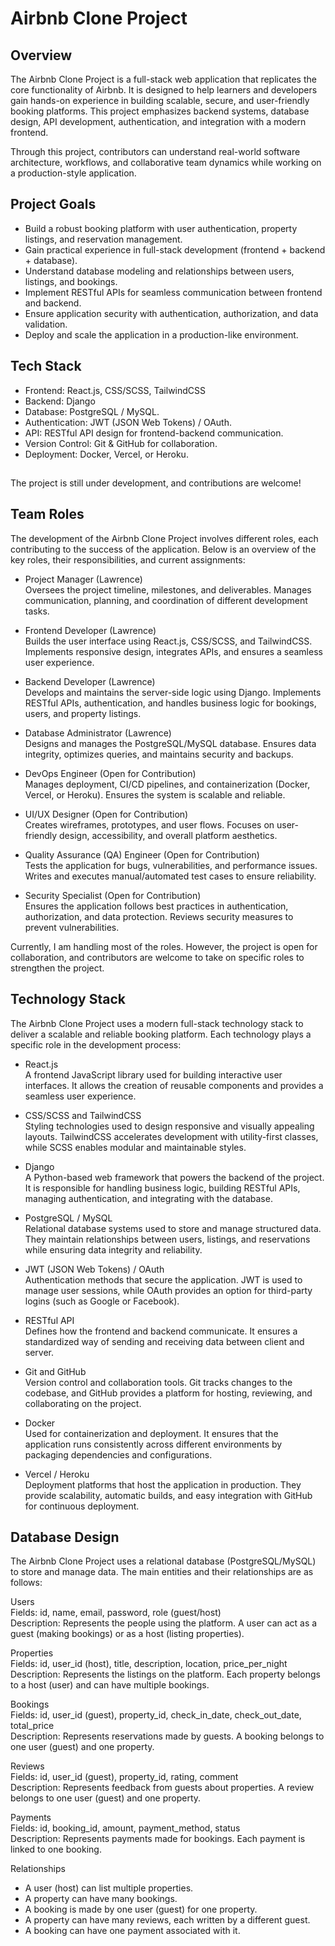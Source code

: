 # Airbnb Clone Project

## Overview
The Airbnb Clone Project is a full-stack web application that replicates the core functionality of Airbnb. It is designed to help learners and developers gain hands-on experience in building scalable, secure, and user-friendly booking platforms. This project emphasizes backend systems, database design, API development, authentication, and integration with a modern frontend.  

Through this project, contributors can understand real-world software architecture, workflows, and collaborative team dynamics while working on a production-style application.

## Project Goals
- Build a robust booking platform with user authentication, property listings, and reservation management.
- Gain practical experience in full-stack development (frontend + backend + database).
- Understand database modeling and relationships between users, listings, and bookings.
- Implement RESTful APIs for seamless communication between frontend and backend.
- Ensure application security with authentication, authorization, and data validation.
- Deploy and scale the application in a production-like environment.

## Tech Stack
- Frontend: React.js, CSS/SCSS, TailwindCSS
- Backend: Django
- Database: PostgreSQL / MySQL.
- Authentication: JWT (JSON Web Tokens) / OAuth.
- API: RESTful API design for frontend-backend communication.
- Version Control: Git & GitHub for collaboration.
- Deployment: Docker, Vercel, or Heroku.

##
The project is still under development, and contributions are welcome!

## Team Roles

The development of the Airbnb Clone Project involves different roles, each contributing to the success of the application. Below is an overview of the key roles, their responsibilities, and current assignments:

- Project Manager (Lawrence)  
Oversees the project timeline, milestones, and deliverables. Manages communication, planning, and coordination of different development tasks.

- Frontend Developer (Lawrence)  
Builds the user interface using React.js, CSS/SCSS, and TailwindCSS. Implements responsive design, integrates APIs, and ensures a seamless user experience.

- Backend Developer (Lawrence)  
Develops and maintains the server-side logic using Django. Implements RESTful APIs, authentication, and handles business logic for bookings, users, and property listings.

- Database Administrator (Lawrence)  
Designs and manages the PostgreSQL/MySQL database. Ensures data integrity, optimizes queries, and maintains security and backups.

- DevOps Engineer (Open for Contribution)  
Manages deployment, CI/CD pipelines, and containerization (Docker, Vercel, or Heroku). Ensures the system is scalable and reliable.

- UI/UX Designer (Open for Contribution)  
Creates wireframes, prototypes, and user flows. Focuses on user-friendly design, accessibility, and overall platform aesthetics.

- Quality Assurance (QA) Engineer (Open for Contribution)  
Tests the application for bugs, vulnerabilities, and performance issues. Writes and executes manual/automated test cases to ensure reliability.

- Security Specialist (Open for Contribution)  
Ensures the application follows best practices in authentication, authorization, and data protection. Reviews security measures to prevent vulnerabilities.

Currently, I am handling most of the roles. However, the project is open for collaboration, and contributors are welcome to take on specific roles to strengthen the project.

## Technology Stack

The Airbnb Clone Project uses a modern full-stack technology stack to deliver a scalable and reliable booking platform. Each technology plays a specific role in the development process:

- React.js  
A frontend JavaScript library used for building interactive user interfaces. It allows the creation of reusable components and provides a seamless user experience.

- CSS/SCSS and TailwindCSS  
Styling technologies used to design responsive and visually appealing layouts. TailwindCSS accelerates development with utility-first classes, while SCSS enables modular and maintainable styles.

- Django  
A Python-based web framework that powers the backend of the project. It is responsible for handling business logic, building RESTful APIs, managing authentication, and integrating with the database.

- PostgreSQL / MySQL  
Relational database systems used to store and manage structured data. They maintain relationships between users, listings, and reservations while ensuring data integrity and reliability.

- JWT (JSON Web Tokens) / OAuth  
Authentication methods that secure the application. JWT is used to manage user sessions, while OAuth provides an option for third-party logins (such as Google or Facebook).

- RESTful API  
Defines how the frontend and backend communicate. It ensures a standardized way of sending and receiving data between client and server.

- Git and GitHub  
Version control and collaboration tools. Git tracks changes to the codebase, and GitHub provides a platform for hosting, reviewing, and collaborating on the project.

- Docker  
Used for containerization and deployment. It ensures that the application runs consistently across different environments by packaging dependencies and configurations.

- Vercel / Heroku  
Deployment platforms that host the application in production. They provide scalability, automatic builds, and easy integration with GitHub for continuous deployment.


## Database Design

The Airbnb Clone Project uses a relational database (PostgreSQL/MySQL) to store and manage data. The main entities and their relationships are as follows:

Users  
Fields: id, name, email, password, role (guest/host)  
Description: Represents the people using the platform. A user can act as a guest (making bookings) or as a host (listing properties).  

Properties  
Fields: id, user_id (host), title, description, location, price_per_night  
Description: Represents the listings on the platform. Each property belongs to a host (user) and can have multiple bookings.  

Bookings  
Fields: id, user_id (guest), property_id, check_in_date, check_out_date, total_price  
Description: Represents reservations made by guests. A booking belongs to one user (guest) and one property.  

Reviews  
Fields: id, user_id (guest), property_id, rating, comment  
Description: Represents feedback from guests about properties. A review belongs to one user (guest) and one property.  

Payments  
Fields: id, booking_id, amount, payment_method, status  
Description: Represents payments made for bookings. Each payment is linked to one booking.  

Relationships  
- A user (host) can list multiple properties.  
- A property can have many bookings.  
- A booking is made by one user (guest) for one property.  
- A property can have many reviews, each written by a different guest.  
- A booking can have one payment associated with it.  
 
